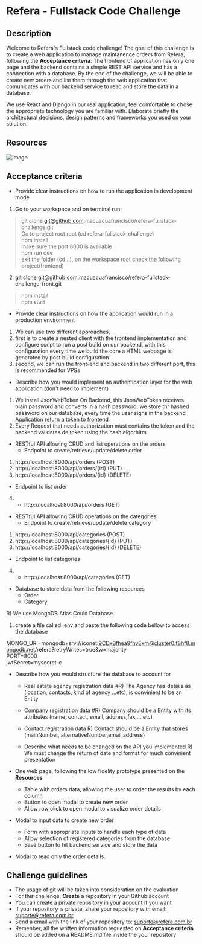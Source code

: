 # Refera - Fullstack Code Challenge

## Description

Welcome to Refera's Fullstack code challenge! The goal of this challenge is to create a web application to manage maintanence orders from Refera, following the **Acceptance criteria**. The frontend of application has only one page and the backend contains a simple REST API service and has a connection with a database. By the end of the challenge, we will be able to create new orders and list them through the web application that comunicates with our backend service to read and store the data in a database.

We use React and Django in our real application, feel comfortable to chose the appropriate technology you are familiar with. Elaborate briefly the architectural decisions, design patterns and frameworks you used on your solution.


## Resources

![image](https://user-images.githubusercontent.com/10841710/141149769-d2bef978-7073-4ac7-b0af-6c0c8c7b6fe8.png)


## Acceptance criteria

- Provide clear instructions on how to run the application in development mode

1) Go to your workspace and on terminal run:<br/>
 > git clone git@github.com:macuacuafrancisco/refera-fullstack-challenge.git<br/>
 Go to project root root (cd refera-fullstack-challenge)<br/>
 > npm install<br/>
  make sure the port 8000 is available<br/>
 > npm run dev<br/>
 exit the folder (cd ..), on the workspace root check the following project(frontend)<br/>

2) git clone git@github.com:macuacuafrancisco/refera-fullstack-challenge-front.git<br/>
 > npm install<br/>
 > npm start<br/>

- Provide clear instructions on how the application would run in a production environment

1) We can use two different approaches, <br/>
2) first is to create a nested client with the frontend implementation and configure script to run a post build on our backend, with this configuration every time we build the core a HTML webpage is genarated by post bulid configuration<br/>
3) second, we can run the front-end and backend in two different port, this is recommended for VPSs<br/>

- Describe how you would implement an authentication layer for the web application (don't need to implement)

1) We install  JsonWebToken On Backend, this JsonWebToken receives plain password and converts in a hash password, we store thr hashed password on our database, every time the user signs in  the backend Application return a token to frontend<br/>
2) Every Request that needs authorization must contains the token and the backend validates de token using the hash algorhitm<br/>


- RESTful API allowing CRUD and list operations on the orders
  - Endpoint to create/retrieve/update/delete order
1) http://localhost:8000/api/orders (POST)<br/>
2) http://localhost:8000/api/orders/{id} (PUT)<br/>
3) http://localhost:8000/api/orders/{id} (DELETE)<br/>

  - Endpoint to list order
4)  - http://localhost:8000/api/orders (GET)<br/>


- RESTful API allowing CRUD operations on the categories
  - Endpoint to create/retrieve/update/delete category
1) http://localhost:8000/api/categories (POST)<br/>
2) http://localhost:8000/api/categories/{id} (PUT)<br/>
3) http://localhost:8000/api/categories/{id} (DELETE)<br/>


  - Endpoint to list categories
4)  - http://localhost:8000/api/categories (GET)<br/>


- Database to store data from the following resources
  - Order
  - Category

R) We use MongoDB Atlas Could Database<br/>
1) create a file called .env and paste the following code bellow to access the database<br/>

MONGO_URI=mongodb+srv://iconet:9CDxBfhea9fhvExm@cluster0.f8hf8.mongodb.net/refera?retryWrites=true&w=majority<br/>
PORT=8000<br/>
jwtSecret=mysecret-c<br/>

- Describe how you would structure the database to account for 
  - Real estate agency registration data
  #R) The Agency has details as (location, contacts, kind of agency ...etc), is convinient to be an Entity<br/>

  - Company registration data
  #R) Company should be a Entity with its  attributes (name, contact, email, address,fax,....etc)<br/>
  
  - Contact registration data
  R) Contact should be a Entity that stores (mainNumber, alternativeNumber,email,address)<br/>
    
  - Describe what needs to be changed on the API you implemented
R) We must change the return of date and format for much convinient presentation<br/>

- One web page, following the low fidelity prototype presented on the **Resources**
  - Table with orders data, allowing the user to order the results by each column
  - Button to open modal to create new order
  - Allow row click to open modal to visualize order details
- Modal to input data to create new order
  - Form with appropriate inputs to handle each type of data
  - Allow selection of registered categories from the database
  - Save button to hit backend service and store the data
- Modal to read only the order details

## Challenge guidelines

- The usage of git will be taken into consideration on the evaluation
- For this challenge, **Create** a repository in your Github account
- You can create a private repository in your account if you want
- If your repository is private, share your repository with email: suporte@refera.com.br
- Send a email with the link of your repository to: suporte@refera.com.br
- Remenber, all the written information requested on **Acceptance criteria** should be added on a README.md file inside the your repository
